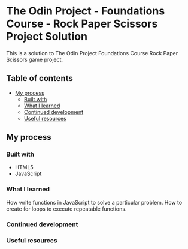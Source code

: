 # The Odin Project - Foundations Course - Rock Paper Scissors Project Solution

This is a solution to The Odin Project Foundations Course Rock Paper Scissors game project.

## Table of contents

- [My process](#my-process)
  - [Built with](#built-with)
  - [What I learned](#what-i-learned)
  - [Continued development](#continued-development)
  - [Useful resources](#useful-resources)

## My process

### Built with

- HTML5
- JavaScript

### What I learned

How write functions in JavaScript to solve a particular problem.
How to create for loops to execute repeatable functions.

### Continued development

### Useful resources